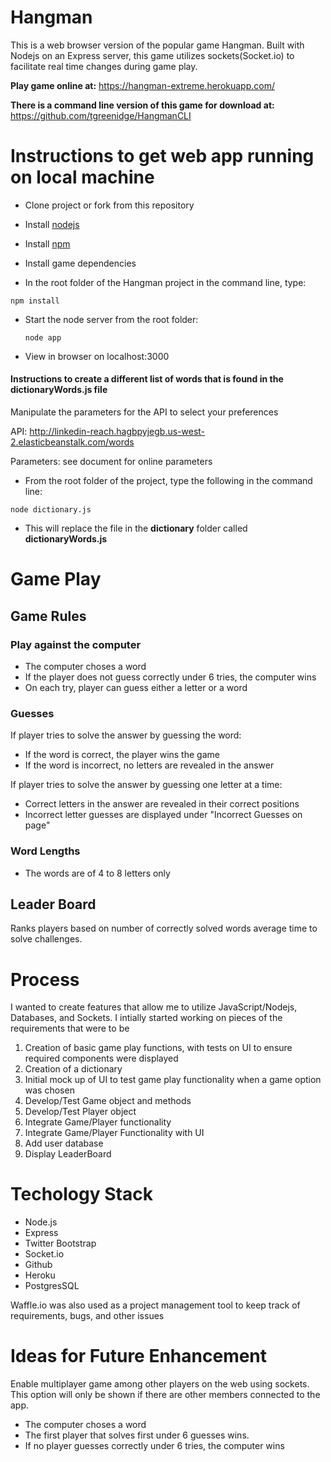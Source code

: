 # Hangman
This is a web browser version of the popular game Hangman. Built with Nodejs on an Express server,
this game utilizes sockets(Socket.io) to facilitate real time changes during game play. 

**Play game online at:**
https://hangman-extreme.herokuapp.com/


**There is a command line version of this game for download at:**
https://github.com/tgreenidge/HangmanCLI

# Instructions to get web app running on local machine

- Clone project or fork from this repository
- Install [nodejs](https://nodejs.org/en/)
- Install [npm](http://blog.npmjs.org/post/85484771375/how-to-install-npm)
- Install game dependencies

- In the root folder of the Hangman project in the command line, type:

 ```npm install```

- Start the node server from the root folder:
  
  ```node app```

- View in browser on localhost:3000

#### Instructions to create  a different list of words that is found in the dictionaryWords.js file
   
Manipulate the parameters for the API to select your preferences
 
API: http://linkedin-reach.hagbpyjegb.us-west-2.elasticbeanstalk.com/words
 
Parameters: see document for online parameters

- From the root folder of the project, type the following in the command line:

``` node dictionary.js ```

- This will replace the file in the **dictionary** folder called **dictionaryWords.js**

# Game Play

## Game Rules
### Play against the computer 
- The computer choses a word
- If the player does not guess correctly under 6 tries, the computer wins
- On each try, player can guess either a letter or a word

### Guesses
If player tries to solve the answer by guessing the word:
  - If the word is correct, the player wins the game
  - If the word is incorrect, no letters are revealed in the answer

If player tries to solve the answer by guessing one letter at a time:
  - Correct letters in the answer are revealed in their correct positions
  - Incorrect letter guesses are displayed under "Incorrect Guesses on page"


### Word Lengths 
- The words are of 4 to 8 letters only

## Leader Board
Ranks players based on number of correctly solved words average time to solve challenges.


# Process
 I wanted to create features that allow me to utilize JavaScript/Nodejs, Databases, and Sockets. I intially started working on pieces of the requirements that were to be

 1. Creation of basic game play functions, with tests on UI to ensure required components were displayed
 2. Creation of a dictionary
 3. Initial mock up of UI to test game play functionality when a game option was chosen
 4. Develop/Test Game object and methods
 5. Develop/Test Player object
 6. Integrate Game/Player functionality
 7. Integrate Game/Player Functionality with UI
 8. Add user database
 9. Display LeaderBoard

# Techology Stack
- Node.js
- Express
- Twitter Bootstrap
- Socket.io
- Github
- Heroku
- PostgresSQL

Waffle.io was also used as a project management tool to keep track of requirements, bugs, and other issues

# Ideas for Future Enhancement

Enable multiplayer game among other players on the web using sockets. This option will only be shown if there are other members connected to the app. 
 - The computer choses a word
 - The first player that solves first under 6 guesses wins.
 - If no player guesses correctly under 6 tries, the computer wins

